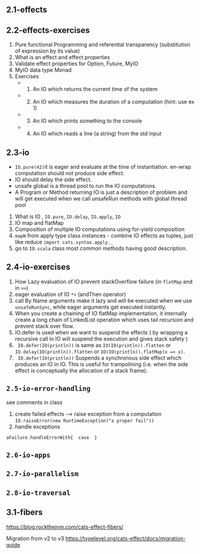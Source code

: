 

## 2.1-effects <br>




## 2.2-effects-exercises
1. Pure functional Programming and referential transparency (substitution of expression by its value) 
2. What is an effect and effect properties
3. Validate effect properties for Option, Future, MyIO
4. MyIO data type Monad
5. Exercises
    *  1. An IO which returns the current time of the system
    *  2. An IO which measures the duration of a computation (hint: use ex 1)
    *  3. An IO which prints something to the console
    *  4. An IO which reads a line (a string) from the std input

## 2.3-io <br>


* ``IO.pure(42)``it is eager and evaluate at the time of instantiation. en-wrap computation should not produce side effect.
* IO should delay the side effect.
* unsafe global is a thread pool to run the IO computations.
* A Program or Method returning IO is just a description of problem and will get executed when we call unsafeRun methods with global thread pool

1. What is IO , `IO.pure`, `IO.delay`, `IO.apply`, `IO`
2. IO map and flatMap
3. Composition of multiple IO computations using for-yield composition 
4. `mapN` from apply type class instances - combine IO effects as tuples,  just like reduce `import cats.syntax.apply._`
5. go to `IO.scala` class most common methods having good description.



## 2.4-io-exercises


1. How Lazy evaluation of IO prevent stackOverflow failure (in `flatMap` and in `>>`)
2. eager evaluation of IO `*>` (andThen operator)
3. call By Name arguments make it lazy and will be executed when we use `unsafeRunSync`, while eager arguments get executed instantly. 
4. When you create a chaining of IO flatMap implementation, it internally create a long chain of LinkedList operation which uses tail recursion and prevent stack over flow. 
5. IO.defer is used when we want to suspend the effects ( by wrapping a recursive call in IO will suspend the execution and gives stack safety )
6. ` IO.defer(IO(println))` is same as `IO(IO(println)).flatten` or `IO.delay(IO(println)).flatten` or `IO(IO(println)).flatMap(x => x)`.
7. ` IO.defer(IO(println))` Suspends a synchronous side effect which produces an IO in IO. This is useful for trampolining (i.e. when the side effect is conceptually the allocation of a stack frame).


## `2.5-io-error-handling` 
see comments in class
1. create failed effects --> raise exception from a computation `IO.raiseError(new RuntimeException("a proper fail"))`
2. handle exceptions

  `aFailure.handleErrorWith{ 
case 
  }`

## `2.6-io-apps`
## `2.7-io-parallelism`
## `2.8-io-traversal`


## 3.1-fibers

https://blog.rockthejvm.com/cats-effect-fibers/

Migration from v2 to v3
https://typelevel.org/cats-effect/docs/migration-guide
